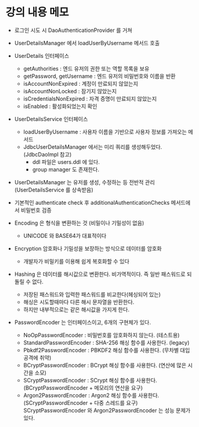 # 강의 내용 메모

- 로그인 시도 시 DaoAuthenticationProvider 를 거쳐 
- UserDetailsManager 에서 loadUserByUsername 메서드 호출
- UserDetails 인터페이스
  - getAuthorities : 엔드 유저의 권한 또는 역할 목록을 보유
  - getPassword, getUsername : 엔드 유저의 비밀번호와 이름을 반환
  - isAccountNonExpired : 계정이 만료되지 않았는지
  - isAccountNonLocked :  잠기지 않았는지
  - isCredentialsNonExpired : 자격 증명이 만료되지 않았는지
  - isEnabled : 활성화되었는지 확인
- UserDetailsService 인터페이스
  - loadUserByUsername : 사용자 이름을 기반으로 사용자 정보를 가져오는 메서드
  - JdbcUserDetailsManager 에서는 미리 쿼리를 생성해두었다. (JdbcDaoImpl 참고)
    - ddl 파일은 users.ddl 에 있다.
    - group manager 도 존재한다.
- UserDetailsManager 는 유저를 생성, 수정하는 등 전반적 관리 (UserDetailsService 를 상속받음)

- 기본적인 authenticate check 후 additionalAuthenticationChecks 메서드에서 비밀번호 검증

- Encoding 은 형식을 변환하는 것 (비밀이나 기밀성이 없음)
  - UNICODE 와 BASE64가 대표적이다
- Encryption 암호화나 기밀성을 보장하는 방식으로 데이터를 암호화
  - 개발자가 비밀키를 이용해 쉽게 복호화할 수 있다
- Hashing 은 데이터를 해시값으로 변환한다. 비가역적이다. 즉 일반 패스워드로 되돌릴 수 없다.
  - 저장된 패스워드와 입력한 패스워드를 비교한다(헤싱되어 있는)
  - 해싱은 시도할때마다 다른 해시 문자열을 반환한다.
  - 하지만 내부적으로는 같은 해시값을 가지게 한다.

- PasswordEncoder 는 인터페이스이고, 6개의 구현체가 있다.
  - NoOpPasswordEncoder : 비밀번호를 암호화하지 않는다. (테스트용)
  - StandardPasswordEncoder : SHA-256 해싱 함수를 사용한다. (legacy)
  - Pbkdf2PasswordEncoder : PBKDF2 해싱 함수를 사용한다. (무차별 대입 공격에 취약)
  - BCryptPasswordEncoder : BCrypt 해싱 함수를 사용한다. (연산에 많은 시간을 소모)
  - SCryptPasswordEncoder : SCrypt 해싱 함수를 사용한다. (BCryptPasswordEncoder + 메모리의 연산을 요구)
  - Argon2PasswordEncoder : Argon2 해싱 함수를 사용한다. (SCryptPasswordEncoder + 다중 스레드를 요구)
    SCryptPasswordEncoder 와 Argon2PasswordEncoder 는 성능 문제가 있다.

